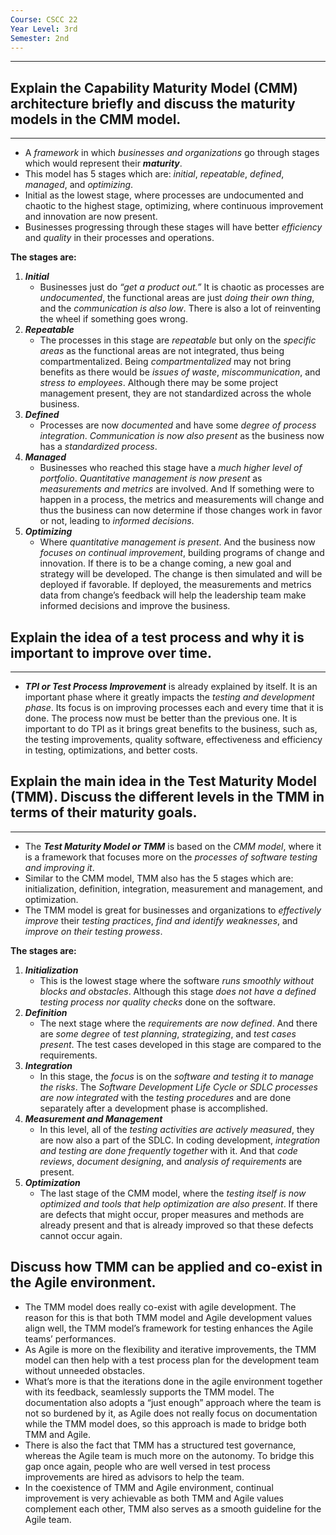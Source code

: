 ```yaml
---
Course: CSCC 22
Year Level: 3rd
Semester: 2nd
---
```

---

## Explain the Capability Maturity Model (CMM) architecture briefly and discuss the maturity models in the CMM model.
---
* A *framework* in which *businesses and organizations* go through stages which would represent their ***maturity***. 
* This model has 5 stages which are: *initial*, *repeatable*, *defined*, *managed*, and *optimizing*.
* Initial as the lowest stage, where processes are undocumented and chaotic to the highest stage, optimizing, where continuous improvement and innovation are now present. 
* Businesses progressing through these stages will have better *efficiency* and *quality* in their processes and operations.

**The stages are:**
1. ***Initial*** 
	- Businesses just do *“get a product out.”* It is chaotic as processes are *undocumented*, the functional areas are just *doing their own thing*, and the *communication is also low*. There is also a lot of reinventing the wheel if something goes wrong.
2. ***Repeatable*** 
	- The processes in this stage are *repeatable* but only on the *specific areas* as the functional areas are not integrated, thus being compartmentalized. Being *compartmentalized* may not bring benefits as there would be *issues of waste*, *miscommunication*, and *stress to employees*. Although there may be some project management present, they are not standardized across the whole business.
3. ***Defined*** 
	- Processes are now *documented* and have some *degree of process integration*. *Communication is now also present* as the business now has a *standardized process*. 
4. ***Managed*** 
	- Businesses who reached this stage have a *much higher level  of portfolio*. *Quantitative management is now present* as *measurements and metrics* are involved. And If something were to happen in a process, the metrics and measurements will change and thus the business can now determine if those changes work in favor or not, leading to *informed decisions*. 
5. ***Optimizing*** 
	- Where *quantitative management is present*. And the business now *focuses on continual improvement*, building programs of change and innovation. If there is to be a change coming, a new goal and strategy will be developed. The change is then simulated and will be deployed if favorable. If deployed, the measurements and metrics data from change’s feedback will help the leadership team make informed decisions and improve the business.

## Explain the idea of a test process and why it is important to improve over time.
---
* ***TPI or Test Process Improvement*** is already explained by itself. It is an important phase where it greatly impacts the *testing and development phase*. Its focus is on improving processes each and every time that it is done. The process now must be better than the previous one. It is important to do TPI as it brings great benefits to the business, such as, the testing improvements, quality software, effectiveness and efficiency in testing, optimizations, and better costs.

## Explain the main idea in the Test Maturity Model (TMM). Discuss the different levels in the TMM in terms of their maturity goals.
---
* The ***Test Maturity Model or TMM*** is based on the *CMM model*, where it is a framework that focuses more on the *processes of software testing and improving it*. 
* Similar to the CMM model, TMM also has the 5 stages which are: initialization, definition, integration, measurement and management, and optimization. 
* The TMM model is great for businesses and organizations to *effectively improve* their *testing practices*, *find and identify weaknesses*, and *improve on their testing prowess*.

**The stages are:** 
1. ***Initialization*** 
	- This is the lowest stage where the software *runs smoothly without blocks and obstacles*. Although this stage *does not have a defined testing process nor quality checks* done on the software.
2. ***Definition*** 
	- The next stage where the *requirements are now defined*. And there are *some degree* of *test planning*, *strategizing*, and *test cases present*. The test cases developed in this stage are compared to the requirements.
3. ***Integration*** 
	- In this stage, the *focus* is on the *software and testing it to manage the risks*. The *Software Development Life Cycle or SDLC  processes are now integrated* with the *testing procedures* and are done separately after a development phase is accomplished.
4. ***Measurement and Management*** 
	- In this level, all of the *testing activities are actively measured*, they are now also a part of the SDLC. In coding development, *integration and testing are done frequently together* with it. And that *code reviews*, *document designing*, and *analysis of requirements* are present.
5. ***Optimization*** 
	- The last stage of the CMM model, where the *testing itself is now optimized and tools that help optimization are also present*. If there are defects that might occur, proper measures and methods are already present and that is already improved so that these defects cannot occur again.

## Discuss how TMM can be applied and co-exist in the Agile environment.
* The TMM model does really co-exist with agile development. The reason for this is that both TMM model and Agile development values align well, the TMM model’s framework for testing enhances the Agile teams’ performances. 
* As Agile is more on the flexibility and iterative improvements, the TMM model can then help with a test process plan for the development team without unneeded obstacles. 
* What’s more is that the iterations done in the agile environment together with its feedback, seamlessly supports the TMM model. The documentation also adopts a “just enough” approach where the team is not so burdened by it, as Agile does not really focus on documentation while the TMM model does, so this approach is made to bridge both TMM and Agile. 
* There is also the fact that TMM has a structured test governance, whereas the Agile team is much more on the autonomy. To bridge this gap once again, people who are well versed in test process improvements are hired as advisors to help the team. 
* In the coexistence of TMM and Agile environment, continual improvement is very achievable as both TMM and Agile values complement each other, TMM also serves as a smooth guideline for the Agile team.
